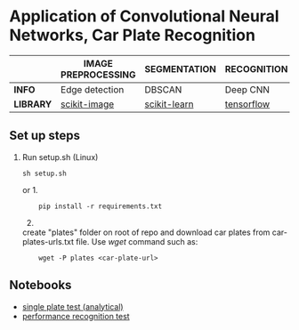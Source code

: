 # Application of Convolutional Neural Networks, Car Plate Recognition


|            |       IMAGE PREPROCESSING       |   SEGMENTATION  | RECOGNITION |
| ---------- | ------------------------------- | ------------ |  ---------- |
| **INFO**   | Edge detection | DBSCAN   | Deep CNN    |
|**LIBRARY** | [scikit-image](https://github.com/scikit-image)| [scikit-learn](https://github.com/scikit-learn) | [tensorflow](https://github.com/tensorflow)  |


## Set up steps
1. Run setup.sh (Linux)
    ```bush
    sh setup.sh 
    ```
    or
   1.
    ```bush
        pip install -r requirements.txt
    ```
   2.
    create "plates" folder on root of repo and download car plates from car-plates-urls.txt file. Use *wget* command
    such as:
    ```bush
        wget -P plates <car-plate-url>
    ```

## Notebooks
- [single plate test (analytical)](cpr_default/scripts/single_plate_analytical_test.ipynb)
- [performance recognition test](cpr_default/scripts/perfomance_recognition_test.ipynb)

